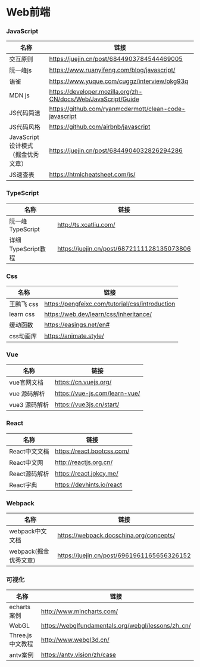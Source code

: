 # Web前端
### JavaScript

|  名称   | 链接  |
|  ----  | ----  |
| 交互原则  | https://juejin.cn/post/6844903784544469005 |
| 阮一峰js | https://www.ruanyifeng.com/blog/javascript/ |
| 语雀  | https://www.yuque.com/cuggz/interview/pkg93q |
| MDN js  | https://developer.mozilla.org/zh-CN/docs/Web/JavaScript/Guide |
| JS代码简洁  |https://github.com/ryanmcdermott/clean-code-javascript|
| JS代码风格  |https://github.com/airbnb/javascript |
|JavaScript设计模式（掘金优秀文章）|https://juejin.cn/post/6844904032826294286|
|JS速查表|https://htmlcheatsheet.com/js/|


### TypeScript
|  名称   | 链接  |
|  ----  | ----  |
| 阮一峰TypeScript  |http://ts.xcatliu.com/|
| 详细TypeScript教程  |https://juejin.cn/post/6872111128135073806|


### Css
|  名称   | 链接  |
|  ----  | ----  |
|    王鹏飞  css     |https://pengfeixc.com/tutorial/css/introduction |
|   learn css   |https://web.dev/learn/css/inheritance/ |
| 缓动函数|https://easings.net/en# |
| css动画库|https://animate.style/|

### Vue
|  名称   | 链接  |
|  ----  | ----  |
| vue官网文档  | https://cn.vuejs.org/ |
| vue 源码解析 | https://vue-js.com/learn-vue/|
| vue3 源码解析|https://vue3js.cn/start/|

### React
|  名称   | 链接  |
|  ----  | ----  |
|React中文文档 |https://react.bootcss.com/|
|React中文网 |http://reactjs.org.cn/|
|React源码解析|https://react.jokcy.me/|
|React字典|https://devhints.io/react|
### Webpack
|  名称   | 链接  |
|  ----  | ----  |
| webpack中文文档|https://webpack.docschina.org/concepts/|
| webpack(掘金优秀文章)  |https://juejin.cn/post/6961961165656326152|

### 可视化
|  名称   | 链接  |
|  ----  | ----  |
| echarts案例  | http://www.mincharts.com/ |
| WebGL | https://webglfundamentals.org/webgl/lessons/zh_cn/|
| Three.js中文教程|http://www.webgl3d.cn/|
|antv案例|https://antv.vision/zh/case|

